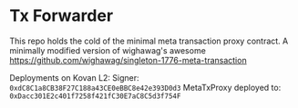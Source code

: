 # Tx Forwarder

This repo holds the cold of the minimal meta transaction proxy contract.
A minimally modified version of wighawag's awesome https://github.com/wighawag/singleton-1776-meta-transaction

Deployments on Kovan L2:
Signer: `0xdC8C1a8CB38F27C188a43CE0eBBC8e42e393D0d3`
MetaTxProxy deployed to: `0xDacc301E2c401f7258f421fC30E7aC8C5d3f754F`